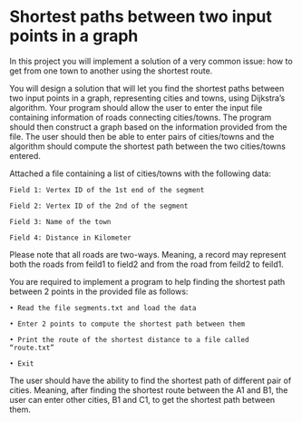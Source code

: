# Shortest paths between two input points in a graph
In this project you will implement a solution of a very common issue: how to get from one town to another using the shortest route.

You will design a solution that will let you find the shortest paths between two input points in a graph, representing cities and towns, using Dijkstra’s algorithm. Your program should allow the user to enter the input file containing information of roads connecting cities/towns. The program should then construct a graph based on the information provided from the file. The user should then be able to enter pairs of cities/towns and the algorithm should compute the shortest path between the two cities/towns entered.

Attached a file containing a list of cities/towns with the following data:

    Field 1: Vertex ID of the 1st end of the segment

    Field 2: Vertex ID of the 2nd of the segment
    
    Field 3: Name of the town

    Field 4: Distance in Kilometer

Please note that all roads are two-ways. Meaning, a record may represent both the roads from feild1 to field2 and from the road from feild2 to feild1.

You are required to implement a program to help finding the shortest path between 2 points in the provided file as follows:
    
    • Read the file segments.txt and load the data

    • Enter 2 points to compute the shortest path between them

    • Print the route of the shortest distance to a file called “route.txt”

    • Exit
    
The user should have the ability to find the shortest path of different pair of cities. Meaning, after finding the shortest route between the A1 and B1, the user can enter other cities, B1 and C1, to get the shortest path between them.
